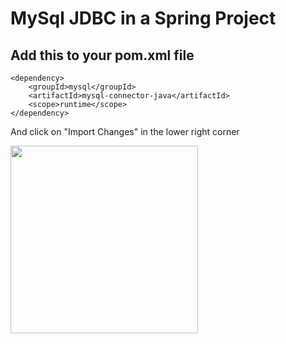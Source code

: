 # MySql JDBC in a Spring Project

## Add this to your pom.xml file
````      
<dependency>
	<groupId>mysql</groupId>
	<artifactId>mysql-connector-java</artifactId>
	<scope>runtime</scope>
</dependency>
````    
And click on "Import Changes" in the lower right corner

<img src="" width="300" />
    
